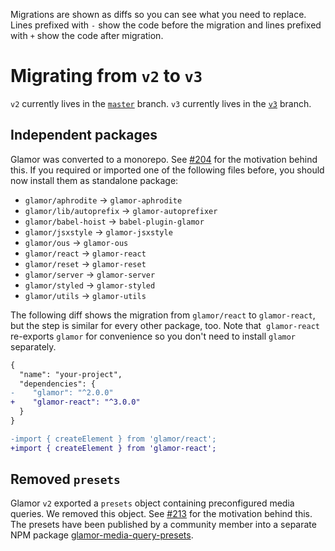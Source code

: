 Migrations are shown as diffs so you can see what you need to replace. Lines prefixed with `-` show the code before the migration and lines prefixed with `+` show the code after migration.

# Migrating from `v2` to `v3`

`v2` currently lives in the [`master`](https://github.com/threepointone/glamor/tree/master) branch. `v3` currently lives in the [`v3`](https://github.com/threepointone/glamor/tree/v3) branch.

## Independent packages

Glamor was converted to a monorepo. See [#204](https://github.com/threepointone/glamor/issues/204) for the motivation behind this. If you required or imported one of the following files before, you should now install them as standalone package:

- `glamor/aphrodite` → `glamor-aphrodite`
- `glamor/lib/autoprefix` → `glamor-autoprefixer`
- `glamor/babel-hoist` → `babel-plugin-glamor`
- `glamor/jsxstyle` → `glamor-jsxstyle`
- `glamor/ous` → `glamor-ous`
- `glamor/react` → `glamor-react`
- `glamor/reset` → `glamor-reset`
- `glamor/server` → `glamor-server`
- `glamor/styled` → `glamor-styled`
- `glamor/utils` → `glamor-utils`

The following diff shows the migration from `glamor/react` to `glamor-react`, but the step is similar for every other package, too. Note that  `glamor-react` re-exports `glamor` for convenience so you don't need to install `glamor` separately.

```diff
{
  "name": "your-project",
  "dependencies": {
-    "glamor": "^2.0.0"
+    "glamor-react": "^3.0.0"
  }
}
```

```diff
-import { createElement } from 'glamor/react';
+import { createElement } from 'glamor-react';
```

## Removed `presets`

Glamor `v2` exported a `presets` object containing preconfigured media queries. We removed this object. See [#213](https://github.com/threepointone/glamor/issues/213) for the motivation behind this. The presets have been published by a community member into a separate NPM package [glamor-media-query-presets](https://github.com/KyleAMathews/glamor-media-query-presets).
